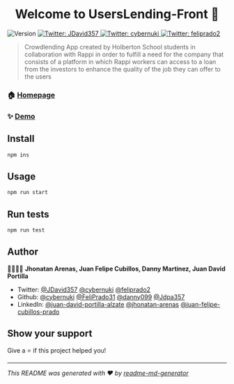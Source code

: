<h1 align="center">Welcome to UsersLending-Front 👋 </h1>
<p>
  <img alt="Version" src="https://img.shields.io/badge/version-0.1.0-blue.svg?cacheSeconds=2592000" />
  <a href="https://twitter.com/JDavid357" target="_blank">
    <img alt="Twitter: JDavid357" src="https://img.shields.io/twitter/follow/JDavid357.svg?style=social" />
  </a>
  <a href="https://twitter.com/cybernuki" target="_blank">
    <img alt="Twitter: cybernuki" src="https://img.shields.io/twitter/follow/cybernuki.svg?style=social" />
  </a>
  <a href="https://twitter.com/feliprado2" target="_blank">
    <img alt="Twitter: feliprado2" src="https://img.shields.io/twitter/follow/feliprado2.svg?style=social" />
  </a>
</p>

> Crowdlending App created by Holberton School students in collaboration with Rappi in order to fulfill a need for the company that consists of a platform in which Rappi workers can access to a loan from the investors to enhance the quality of the job they can offer to the users

### 🏠 [Homepage](https://github.com/cybernuki/Users-Lending-Front)

### ✨ [Demo](https://userslending-front.glitch.me/)

## Install

```sh
npm ins
```

## Usage

```sh
npm run start
```

## Run tests

```sh
npm run test
```

## Author

👤👤👤👤 **Jhonatan Arenas, Juan Felipe Cubillos, Danny Martinez, Juan David Portilla**

* Twitter: [@JDavid357](https://twitter.com/JDavid357)
           [@cybernuki](https://twitter.com/cybernuki)
           [@feliprado2](https://twitter.com/feliprado2)
* Github: [@cybernuki](https://github.com/cybernuki)
          [@FeliPrado31](https://github.com/FeliPrado31)
          [@danny099](https://github.com/danny099)
          [@Jdpa357](https://github.com/Jdpa357)
* LinkedIn: [@juan-david-portilla-alzate](https://linkedin.com/in/juan-david-portilla-alzate-536215177)
            [@jhonatan-arenas](https://www.linkedin.com/mwlite/in/jhonatan-arenas-24473718b)
            [@juan-felipe-cubillos-prado](https://www.linkedin.com/in/juan-felipe-cubillos-prado-312870180/)

## Show your support

Give a ⭐️ if this project helped you!

***
_This README was generated with ❤️ by [readme-md-generator](https://github.com/kefranabg/readme-md-generator)_

